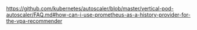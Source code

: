 https://github.com/kubernetes/autoscaler/blob/master/vertical-pod-autoscaler/FAQ.md#how-can-i-use-prometheus-as-a-history-provider-for-the-vpa-recommender

